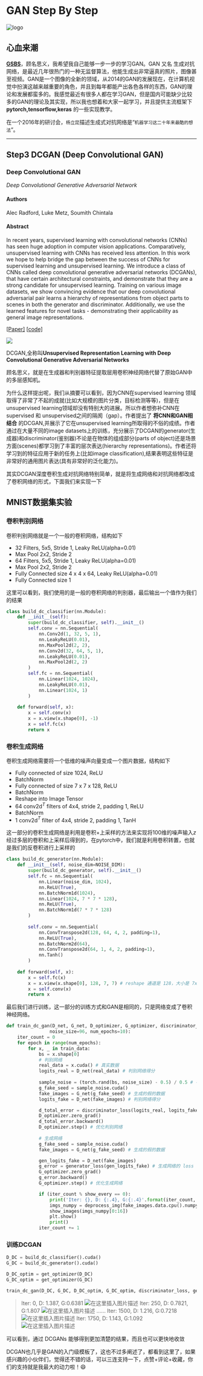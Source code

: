 # GAN Step By Step



![logo](https://img-blog.csdnimg.cn/dc199d960b704e0c9331376e069be96e.png#pic_center)

## 心血来潮

**[GSBS][3]**，顾名思义，我希望我自己能够一步一步的学习GAN。GAN 又名 生成对抗网络，是最近几年很热门的一种无监督算法，他能生成出非常逼真的照片，图像甚至视频。GAN是一个图像的全新的领域，从2014的GAN的发展现在，在计算机视觉中扮演这越来越重要的角色，并且到每年都能产出各色各样的东西，GAN的理论和发展都蛮多的。我感觉最近有很多人都在学习GAN，但是国内可能缺少比较多的GAN的理论及其实现，所以我也想着和大家一起学习，并且提供主流框架下 **pytorch,tensorflow,keras** 的一些实现教学。

在一个2016年的研讨会，`杨立昆`描述生成式对抗网络是“`机器学习这二十年来最酷的想法`”。

---

## Step3 DCGAN (Deep Convolutional GAN)

### Deep Convolutional GAN

*Deep Convolutional Generative Adversarial Network*

#### Authors

Alec Radford, Luke Metz, Soumith Chintala

#### Abstract

In recent years, supervised learning with convolutional networks (CNNs) has seen huge adoption in computer vision applications. Comparatively, unsupervised learning with CNNs has received less attention. In this work we hope to help bridge the gap between the success of CNNs for supervised learning and unsupervised learning. We introduce a class of CNNs called deep convolutional generative adversarial networks (DCGANs), that have certain architectural constraints, and demonstrate that they are a strong candidate for unsupervised learning. Training on various image datasets, we show convincing evidence that our deep convolutional adversarial pair learns a hierarchy of representations from object parts to scenes in both the generator and discriminator. Additionally, we use the learned features for novel tasks - demonstrating their applicability as general image representations.

[[Paper\]](https://arxiv.org/abs/1511.06434) [[code\]][4]

![](https://img-blog.csdnimg.cn/img_convert/a57b50b1dd75df94f99618602e5cf139.gif#pic_center)

DCGAN,全称叫**Unsupervised Representation Learning with Deep Convolutional Generative Adversarial Networks**

顾名思义，就是在生成器和判别器特征提取层用卷积神经网络代替了原始GAN中的多层感知机。

为什么这样提出呢，我们从摘要可以看到，因为CNN在supervised learning 领域取得了非常了不起的成就(比如大规模的图片分类，目标检测等等)，但是在unsupervised learning领域却没有特别大的进展。所以作者想弥补CNN在supervised 和 unsupervised之间的隔阂（gap）。作者提出了 **将CNN和GAN相结合** 的DCGAN,并展示了它在unsupervised learning所取得的不俗的成绩。作者通过在大量不同的image datasets上的训练，充分展示了DCGAN的generator(生成器)和discriminator(鉴别器)不论是在物体的组成部分(parts of object)还是场景方面(scenes)都学习到了丰富的层次表达(hierarchy representations)。作者还将学习到的特征应用于新的任务上(比如image classification),结果表明这些特征是非常好的通用图片表达(具有非常好的泛化能力)。

其实DCGAN深度卷积生成对抗网络特别简单，就是将生成网络和对抗网络都改成了卷积网络的形式，下面我们来实现一下

## MNIST数据集实验

### 卷积判别网络

卷积判别网络就是一个一般的卷积网络，结构如下

* 32 Filters, 5x5, Stride 1, Leaky ReLU(alpha=0.01)
* Max Pool 2x2, Stride 2
* 64 Filters, 5x5, Stride 1, Leaky ReLU(alpha=0.01)
* Max Pool 2x2, Stride 2
* Fully Connected size 4 x 4 x 64, Leaky ReLU(alpha=0.01)
* Fully Connected size 1

这里可以看到，我们使用的是一般的卷积网络的判别器，最后输出一个值作为我们的结果

```python
class build_dc_classifier(nn.Module):
    def __init__(self):
        super(build_dc_classifier, self).__init__()
        self.conv = nn.Sequential(
            nn.Conv2d(1, 32, 5, 1),
            nn.LeakyReLU(0.01),
            nn.MaxPool2d(2, 2),
            nn.Conv2d(32, 64, 5, 1),
            nn.LeakyReLU(0.01),
            nn.MaxPool2d(2, 2)
        )
        self.fc = nn.Sequential(
            nn.Linear(1024, 1024),
            nn.LeakyReLU(0.01),
            nn.Linear(1024, 1)
        )
        
    def forward(self, x):
        x = self.conv(x)
        x = x.view(x.shape[0], -1)
        x = self.fc(x)
        return x
```



### 卷积生成网络

卷积生成网络需要将一个低维的噪声向量变成一个图片数据，结构如下

* Fully connected of size 1024, ReLU
* BatchNorm
* Fully connected of size 7 x 7 x 128, ReLU
* BatchNorm
* Reshape into Image Tensor
* 64 conv2d$^T$ filters of 4x4, stride 2, padding 1, ReLU
* BatchNorm
* 1 conv2d$^T$ filter of 4x4, stride 2, padding 1, TanH

这一部分的卷积生成网络是利用是卷积+上采样的方法来实现将100维的噪声输入$z$经过多层的卷积和上采样后得到的，在pytorch中，我们就是利用卷积转置，也就是我们的反卷积进行上采样的

```python
class build_dc_generator(nn.Module): 
    def __init__(self, noise_dim=NOISE_DIM):
        super(build_dc_generator, self).__init__()
        self.fc = nn.Sequential(
            nn.Linear(noise_dim, 1024),
            nn.ReLU(True),
            nn.BatchNorm1d(1024),
            nn.Linear(1024, 7 * 7 * 128),
            nn.ReLU(True),
            nn.BatchNorm1d(7 * 7 * 128)
        )
        
        self.conv = nn.Sequential(
            nn.ConvTranspose2d(128, 64, 4, 2, padding=1),
            nn.ReLU(True),
            nn.BatchNorm2d(64),
            nn.ConvTranspose2d(64, 1, 4, 2, padding=1),
            nn.Tanh()
        )
        
    def forward(self, x):
        x = self.fc(x)
        x = x.view(x.shape[0], 128, 7, 7) # reshape 通道是 128，大小是 7x7
        x = self.conv(x)
        return x
```



最后我们进行训练，这一部分的训练方式和GAN是相同的，只是网络变成了卷积神经网络。

```python
def train_dc_gan(D_net, G_net, D_optimizer, G_optimizer, discriminator_loss, generator_loss, show_every=250, 
                noise_size=96, num_epochs=10):
    iter_count = 0
    for epoch in range(num_epochs):
        for x, _ in train_data:
            bs = x.shape[0]
            # 判别网络
            real_data = x.cuda() # 真实数据
            logits_real = D_net(real_data) # 判别网络得分
            
            sample_noise = (torch.rand(bs, noise_size) - 0.5) / 0.5 # -1 ~ 1 的均匀分布
            g_fake_seed = sample_noise.cuda()
            fake_images = G_net(g_fake_seed) # 生成的假的数据
            logits_fake = D_net(fake_images) # 判别网络得分

            d_total_error = discriminator_loss(logits_real, logits_fake) # 判别器的 loss
            D_optimizer.zero_grad()
            d_total_error.backward()
            D_optimizer.step() # 优化判别网络
            
            # 生成网络
            g_fake_seed = sample_noise.cuda()
            fake_images = G_net(g_fake_seed) # 生成的假的数据

            gen_logits_fake = D_net(fake_images)
            g_error = generator_loss(gen_logits_fake) # 生成网络的 loss
            G_optimizer.zero_grad()
            g_error.backward()
            G_optimizer.step() # 优化生成网络

            if (iter_count % show_every == 0):
                print('Iter: {}, D: {:.4}, G:{:.4}'.format(iter_count, d_total_error.data, g_error.data))
                imgs_numpy = deprocess_img(fake_images.data.cpu().numpy())
                show_images(imgs_numpy[0:16])
                plt.show()
                print()
            iter_count += 1
```

### 训练DCGAN

```python
D_DC = build_dc_classifier().cuda()
G_DC = build_dc_generator().cuda()

D_DC_optim = get_optimizer(D_DC)
G_DC_optim = get_optimizer(G_DC)

train_dc_gan(D_DC, G_DC, D_DC_optim, G_DC_optim, discriminator_loss, generator_loss, num_epochs=5)
```

> Iter: 0, D: 1.387, G:0.6381
> ![在这里插入图片描述](https://img-blog.csdnimg.cn/d267c4b9fd7e44d2a083ac3686045274.png)
> Iter: 250, D: 0.7821, G:1.807
> ![在这里插入图片描述](https://img-blog.csdnimg.cn/7bad9a7d6bd24ffea8c9ec7f7f15c0dd.png)
> ......
> Iter: 1500, D: 1.216, G:0.7218
> ![在这里插入图片描述](https://img-blog.csdnimg.cn/38630561cf604a89a5cecb38bc138fd8.png)
> Iter: 1750, D: 1.143, G:1.092
> ![在这里插入图片描述](https://img-blog.csdnimg.cn/785438d7d5f74c51a5fd2a0736a692bd.png)

可以看到，通过 DCGANs 能够得到更加清楚的结果，而且也可以更快地收敛

DCGAN也几乎是GAN的入门级模板了，这也不过多阐述了，都看到这里了，如果感兴趣的小伙伴们，觉得还不错的话，可以三连支持一下，点赞+评论+收藏，你们的支持就是我最大的动力啦！😄



[1]: <https://blog.csdn.net/liuxiao214/article/details/74502975>
[2]: https://pytorch.apachecn.org/#/docs/1.7/22

[3]: https://redamancy.blog.csdn.net/article/details/127082815
[4]: https://github.com/Dreaming-future/GAN_Step_By_Step/blob/main/Step3/dcgan/dcgan.py

